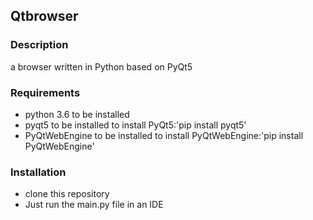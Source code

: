 ## Qtbrowser

### Description
a browser written in Python based on PyQt5

### Requirements
 * python 3.6 to be installed
 * pyqt5 to be installed
    to install PyQt5:'pip install pyqt5'
 * PyQtWebEngine to be installed
    to install PyQtWebEngine:'pip install PyQtWebEngine'

### Installation
 * clone this repository
 * Just run the main.py file in an IDE




